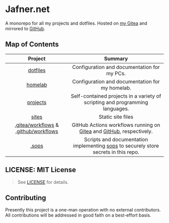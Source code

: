 # Jafner.net
A monorepo for all my projects and dotfiles. Hosted on [my Gitea](https://gitea.jafner.tools/Jafner/Jafner.net) and mirrored to [GitHub](https://github.com/Jafner/Jafner.net).

## Map of Contents

| Project                | Summary |
|:----------------------:|:-------:|
| [dotfiles](dotfiles/) | Configuration and documentation for my PCs. |
| [homelab](homelab/)   | Configuration and documentation for my homelab. |
| [projects](projects/) | Self-contained projects in a variety of scripting and programming languages.   |
| [sites](sites/)       | Static site files |
| [.gitea/workflows](.gitea/workflows/) & [.github/workflows](.github/workflows/) | GitHub Actions workflows running on [Gitea](https://gitea.jafner.tools/Jafner/Jafner.net/actions) and [GitHub](https://github.com/Jafner/Jafner.net/actions), respectively. |
| [.sops](.sops/) | Scripts and documentation implementing [sops](https://github.com/getsops/sops) to securely store secrets in this repo. |

## LICENSE: MIT License
> See [LICENSE](LICENSE) for details.

## Contributing
Presently this project is a one-man operation with no external contributors. All contributions will be addressed in good faith on a best-effort basis.
